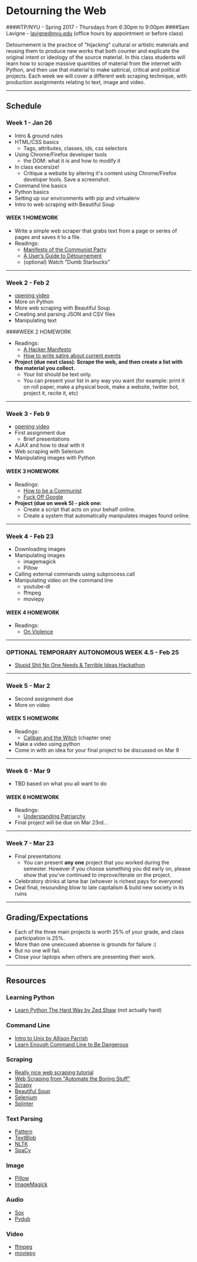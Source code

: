 # Detourning the Web
####ITP/NYU - Spring 2017 - Thursdays from 6:30pm to 9:00pm
####Sam Lavigne - lavigne@nyu.edu (office hours by appointment or before class)

Detournement is the practice of "hijacking" cultural or artistic materials and reusing them to produce new works that both counter and explicate the original intent or ideology of the source material. In this class students will learn how to scrape massive quantities of material from the internet with Python, and then use that material to make satirical, critical and political projects. Each week we will cover a different web scraping technique, with production assignments relating to text, image and video.

***

## Schedule

### Week 1 - Jan 26
* Intro & ground rules
* HTML/CSS basics
 	* Tags, attributes, classes, ids, css selectors
* Using Chrome/Firefox developer tools
	* the DOM: what it is and how to modify it
* In class excersize!	
	* Critique a website by altering it's content using Chrome/Firefox developer tools. Save a screenshot.
* Command line basics
* Python basics
* Setting up our environments with pip and virtualenv
* Intro to web scraping with Beautiful Soup

#### WEEK 1 HOMEWORK
* Write a simple web scraper that grabs text from a page or series of pages and saves it to a file.
* Readings:
	* [Manifesto of the Communist Party](https://www.marxists.org/archive/marx/works/1848/communist-manifesto/)
	* [A User’s Guide to Détournement](http://www.bopsecrets.org/SI/detourn.htm)
	* (optional) Watch "Dumb Starbucks"


***
 
### Week 2 - Feb 2 
* [opening video](https://www.youtube.com/watch?v=Id3G5UOl9lg)
* More on Python
* More web scraping with Beautiful Soup
* Creating and parsing JSON and CSV files
* Manipulating text

####WEEK 2 HOMEWORK
* Readings:
	* [A Hacker Manifesto](http://www.neme.org/texts/hacker-manifesto)
	* [How to write satire about current events](http://www.wikihow.com/Write-Satire-About-Current-Events)
* **Project (due next class): Scrape the web, and then create a list with the material you collect.**
 	* Your list should be text only.
	* You can present your list in any way you want (for example: print it on roll paper, make a physical book, make a website, twitter bot, project it, recite it, etc)

***

### Week 3 - Feb 9
* [opening video](https://www.youtube.com/watch?v=nbiEfr5FxEA)
* First assignment due
	* Brief presentations
* AJAX and how to deal with it
* Web scraping with Selenium
* Manipulating images with Python

#### WEEK 3 HOMEWORK
* Readings:
	* [How to be a Communist](http://www.wikihow.com/Be-a-Communist)
	* [Fuck Off Google](https://events.ccc.de/congress/2014/Fahrplan/system/attachments/2530/original/fuckoffgoogleeng.pdf)
* **Project (due on week 5) - pick one:**
	* Create a script that acts on your behalf online.
	* Create a system that automatically manipulates images found online. 

***

### Week 4 - Feb 23
* Downloading images
* Manipulating images
	* imagemagick
	* Pillow
* Calling external commands using subprocess.call
* Manipulating video on the command line
	* youtube-dl
	* ffmpeg
	* moviepy

	
#### WEEK 4 HOMEWORK
* Readings:
	* [On Violence](http://abahlali.org/files/On_Violence.pdf)

***

### OPTIONAL TEMPORARY AUTONOMOUS WEEK 4.5 - Feb 25
* [Stupid Shit No One Needs & Terrible Ideas Hackathon](http://stupidhackathon.com)
	
***


### Week 5 - Mar 2
* Second assignment due
* More on video

#### WEEK 5 HOMEWORK
* Readings:
	* [Caliban and the Witch](https://libcom.org/files/Caliban%20and%20the%20Witch.pdf) (chapter one)
* Make a video using python
* Come in with an idea for your final project to be discussed on Mar 9

***

### Week 6 - Mar 9
* TBD based on what you all want to do

#### WEEK 6 HOMEWORK
* Readings:
	* [Understanding Patriarchy](http://imaginenoborders.org/pdf/zines/UnderstandingPatriarchy.pdf)
* Final project will be due on Mar 23rd...

***

### Week 7 - Mar 23
* Final presentations
	* You can present **any one** project that you worked during the semester. However if you choose something you did early on, please show that you've continued to improve/iterate on the project.
* Celebratory drinks at lame bar (whoever is richest pays for everyone)
* Deal final, resounding blow to late capitalism & build new society in its ruins

*** 

## Grading/Expectations

* Each of the three main projects is worth 25% of your grade, and class participation is 25%.
* More than one unexcused absense is grounds for failure :(
* But no one will fail.
* Close your laptops when others are presenting their work.

***

## Resources

### Learning Python
* [Learn Python The Hard Way by Zed Shaw](https://learnpythonthehardway.org/book/) (not actually hard)

### Command Line
* [Intro to Unix by Allison Parrish](http://www.decontextualize.com/teaching/rwet/introduction-and-unix-tutorial/)
* [Learn Enough Command Line to Be Dangerous](https://www.learnenough.com/command-line-tutorial)

### Scraping
* [Really nice web scraping tutorial](https://first-web-scraper.readthedocs.io/en/latest/)
* [Web Scraping from "Automate the Boring Stuff"](https://automatetheboringstuff.com/chapter11/)
* [Scrapy](https://scrapy.org/)
* [Beautiful Soup](https://www.crummy.com/software/BeautifulSoup/)
* [Selenium](http://selenium-python.readthedocs.io/)
* [Splinter](http://splinter.readthedocs.io/en/latest/index.html)

### Text Parsing
* [Pattern](http://www.clips.ua.ac.be/pages/pattern-en)
* [TextBlob](https://textblob.readthedocs.io/)
* [NLTK](http://www.nltk.org/)
* [SpaCy](https://spacy.io/)

### Image
* [Pillow](https://pillow.readthedocs.io/en/4.0.x/)
* [ImageMagick](https://www.imagemagick.org/script/index.php)

### Audio
* [Sox](http://sox.sourceforge.net/)
* [Pydub](http://pydub.com/)

### Video
* [ffmpeg](https://ffmpeg.org/)
* [moviepy](http://zulko.github.io/moviepy/)
